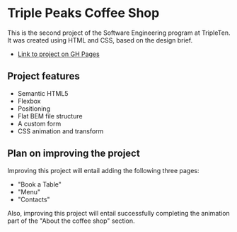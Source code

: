 # Triple Peaks Coffee Shop

This is the second project of the Software Engineering program at TripleTen. It was created using HTML and CSS, based on the design brief.

- [Link to project on GH Pages](https://aralmariv1207.github.io/se_project_coffeeshop/)

## Project features

- Semantic HTML5
- Flexbox
- Positioning
- Flat BEM file structure
- A custom form
- CSS animation and transform

## Plan on improving the project

Improving this project will entail adding the following three pages:

- "Book a Table"
- "Menu"
- "Contacts"

Also, improving this project will entail successfully completing the animation part of the "About the coffee shop" section.
